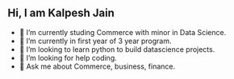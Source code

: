 ## Hi, I am Kalpesh Jain

- 🔭 I’m currently studing Commerce with minor in Data Science.
- 🌱 I’m currently in first year of 3 year program.
- 👯 I’m looking to learn python to build datascience projects.
- 🤔 I’m looking for help coding.
- 💬 Ask me about Commerce, business, finance.
